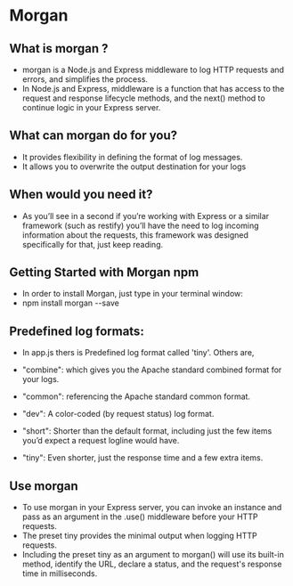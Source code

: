 # Morgan 

## What is morgan ?
* morgan is a Node.js and Express middleware to log HTTP requests and errors, and simplifies the process.
* In Node.js and Express, middleware is a function that has access to the request and response lifecycle methods, and the next() method to continue logic in your Express server.
## What can morgan do for you?
* It provides flexibility in defining the format of log messages.
* It allows you to overwrite the output destination for your logs
## When would you need it?
* As you’ll see in a second if you’re working with Express or a similar framework (such as restify) you’ll have the need to log incoming information about the requests, this framework was designed specifically for that, just keep reading.

## Getting Started with  Morgan npm

* In order to install Morgan, just type in your terminal window:
* npm install morgan --save

## Predefined log formats:
* In app.js thers is Predefined log format called 'tiny'.  Others are,

* "combine": which gives you the Apache standard combined format for your logs.

* "common": referencing the Apache standard common format.

* "dev": A color-coded (by request status) log format.

* "short": Shorter than the default format, including just the few items you’d expect a request logline would have.

* "tiny": Even shorter, just the response time and a few extra items.

## Use morgan 
* To use morgan in your Express server, you can invoke an instance and pass as an argument in the .use() middleware before your HTTP requests.
* The preset tiny provides the minimal output when logging HTTP requests. 
* Including the preset tiny as an argument to morgan() will use its built-in method, identify the URL, declare a status, and the request's response time in milliseconds.
